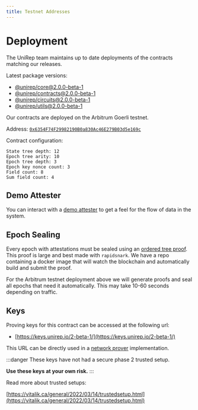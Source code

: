 ```yaml
---
title: Testnet Addresses
---
```


# Deployment

The UniRep team maintains up to date deployments of the contracts matching our releases.

Latest package versions:
- [@unirep/core@2.0.0-beta-1](https://www.npmjs.com/package/@unirep/core/v/2.0.0-beta-1)
- [@unirep/contracts@2.0.0-beta-1](https://www.npmjs.com/package/@unirep/contracts/v/2.0.0-beta-1)
- [@unirep/circuits@2.0.0-beta-1](https://www.npmjs.com/package/@unirep/circuits/v/2.0.0-beta-1)
- [@unirep/utils@2.0.0-beta-1](https://www.npmjs.com/package/@unirep/utils/v/2.0.0-beta-1)

Our contracts are deployed on the Arbitrum Goerli testnet.

Address: [`0x6354F74F29982190B0a830Ac46E279B03d5e169c`](https://goerli.arbiscan.io/address/0x6354F74F29982190B0a830Ac46E279B03d5e169c)

Contract configuration:

```
State tree depth: 12
Epoch tree arity: 10
Epoch tree depth: 3
Epoch key nonce count: 3
Field count: 8
Sum field count: 4
```

## Demo Attester

You can interact with a [demo attester](https://demo.unirep.io) to get a feel for the flow of data in the system.

## Epoch Sealing

Every epoch with attestations must be sealed using an [ordered tree proof](./circuits-api/circuits#build-ordered-tree). This proof is large and best made with `rapidsnark`. We have a repo containing a docker image that will watch the blockchain and automatically build and submit the proof.

For the Arbitrum testnet deployment above we will generate proofs and seal all epochs that need it automatically. This may take 10-60 seconds depending on traffic.

## Keys

Proving keys for this contract can be accessed at the following url:
- [https://keys.unirep.io/2-beta-1/](https://keys.unirep.io/2-beta-1/)

This URL can be directly used in a [network prover](circuits-api/network-prover) implementation.

:::danger
These keys have not had a secure phase 2 trusted setup.

**Use these keys at your own risk.**
:::

Read more about trusted setups:

[https://vitalik.ca/general/2022/03/14/trustedsetup.html](https://vitalik.ca/general/2022/03/14/trustedsetup.html)
